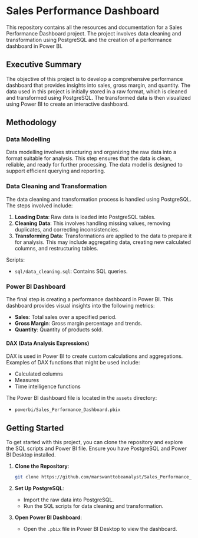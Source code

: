 # Sales Performance Dashboard

This repository contains all the resources and documentation for a Sales Performance Dashboard project. The project involves data cleaning and transformation using PostgreSQL and the creation of a performance dashboard in Power BI.

## Executive Summary

The objective of this project is to develop a comprehensive performance dashboard that provides insights into sales, gross margin, and quantity. The data used in this project is initially stored in a raw format, which is cleaned and transformed using PostgreSQL. The transformed data is then visualized using Power BI to create an interactive dashboard.

## Methodology

### Data Modelling

Data modelling involves structuring and organizing the raw data into a format suitable for analysis. This step ensures that the data is clean, reliable, and ready for further processing. The data model is designed to support efficient querying and reporting.

### Data Cleaning and Transformation

The data cleaning and transformation process is handled using PostgreSQL. The steps involved include:

1. **Loading Data**: Raw data is loaded into PostgreSQL tables.
2. **Cleaning Data**: This involves handling missing values, removing duplicates, and correcting inconsistencies.
3. **Transforming Data**: Transformations are applied to the data to prepare it for analysis. This may include aggregating data, creating new calculated columns, and restructuring tables.

Scripts:
- `sql/data_cleaning.sql`: Contains SQL queries.

### Power BI Dashboard

The final step is creating a performance dashboard in Power BI. This dashboard provides visual insights into the following metrics:
- **Sales**: Total sales over a specified period.
- **Gross Margin**: Gross margin percentage and trends.
- **Quantity**: Quantity of products sold.

#### DAX (Data Analysis Expressions)

DAX is used in Power BI to create custom calculations and aggregations. Examples of DAX functions that might be used include:
- Calculated columns
- Measures
- Time intelligence functions

The Power BI dashboard file is located in the `assets` directory:
- `powerbi/Sales_Performance_Dashboard.pbix`

## Getting Started

To get started with this project, you can clone the repository and explore the SQL scripts and Power BI file. Ensure you have PostgreSQL and Power BI Desktop installed.

1. **Clone the Repository**:
    ```bash
    git clone https://github.com/marswanttobeanalyst/Sales_Performance_Dashboard.git
    ```
2. **Set Up PostgreSQL**:
    - Import the raw data into PostgreSQL.
    - Run the SQL scripts for data cleaning and transformation.

3. **Open Power BI Dashboard**:
    - Open the `.pbix` file in Power BI Desktop to view the dashboard.


